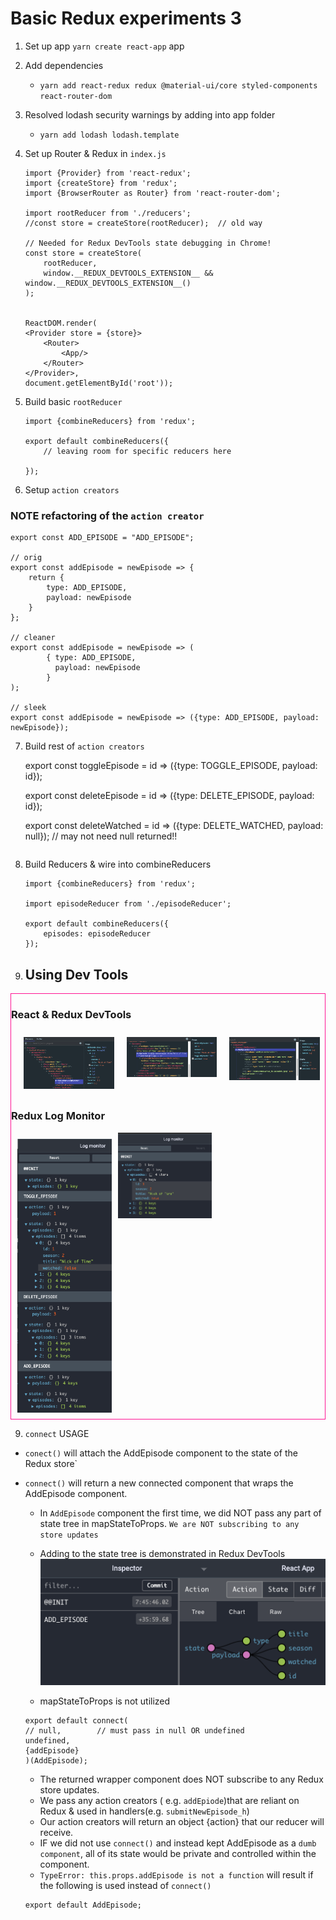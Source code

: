 # Basic Redux experiments 3

1) Set up app `yarn create react-app` app
2) Add dependencies
    - `yarn add react-redux redux @material-ui/core styled-components react-router-dom` 
3) Resolved lodash security warnings by adding into app folder

    - `yarn add lodash lodash.template`

4) Set up Router & Redux in `index.js`
    ````
    import {Provider} from 'react-redux';
    import {createStore} from 'redux';
    import {BrowserRouter as Router} from 'react-router-dom';

    import rootReducer from './reducers';
    //const store = createStore(rootReducer);  // old way

    // Needed for Redux DevTools state debugging in Chrome!
    const store = createStore(
        rootReducer,
        window.__REDUX_DEVTOOLS_EXTENSION__ && window.__REDUX_DEVTOOLS_EXTENSION__()
    );


    ReactDOM.render(
    <Provider store = {store}> 
        <Router>
            <App/>
        </Router>
    </Provider>, 
    document.getElementById('root'));

    ````


5) Build basic `rootReducer`
    ````
    import {combineReducers} from 'redux';

    export default combineReducers({
        // leaving room for specific reducers here

    });
    ````
6) Setup `action creators`

### NOTE refactoring of the `action creator`

````
export const ADD_EPISODE = "ADD_EPISODE";

// orig
export const addEpisode = newEpisode => {
    return {
        type: ADD_EPISODE,
        payload: newEpisode
    }
};

// cleaner
export const addEpisode = newEpisode => (
        { type: ADD_EPISODE,
          payload: newEpisode  
        }    
);

// sleek
export const addEpisode = newEpisode => ({type: ADD_EPISODE, payload: newEpisode});
````

7)  Build rest of `action creators`

    export const toggleEpisode = id => ({type: TOGGLE_EPISODE, payload: id});

    export const deleteEpisode = id => ({type: DELETE_EPISODE, payload: id});

    export const deleteWatched = id => ({type: DELETE_WATCHED, payload: null}); // may not need null returned!!
    
    ````

7) Build Reducers & wire into combineReducers
    ````
    import {combineReducers} from 'redux';

    import episodeReducer from './episodeReducer';

    export default combineReducers({
        episodes: episodeReducer
    });

    ````

8) ## Using Dev Tools 

<div style = 'border: 1px solid deeppink'>
    <h3 style = 'font-weight: bold'> React & Redux DevTools </h3>
    <div style = 'display: flex; justify-content: space-evenly; margin: 10px '>    
        <img  style = 'margin: 10px' src = 'app/src/img/md/Episodes_React_DevTools.png' alt = 'Episodes-ReactDevTools' width = 30% height = 100%/>
        <img style = 'margin: 10px'  src = 'app/src/img/md/Episode_React_DevTools.png' alt = 'Episode-ReactDevTools' width = 30% height = 100%/>
        <img style = 'margin: 10px' src = 'app/src/img/md/AddEpisode_React_DevTools.png' alt = 'AddEpisode-ReactDevTools' width = 30% height = 100%/>
    </div>
    <h3 style = 'font-weight: bold'> Redux Log Monitor</h3> 
    <div style = 'display: flex; align-items: flex-start align-content: flex-start' >
        <img style = 'margin: 10px'  src = 'app/src/img/md/Redux_DevTools_LogMonitor.png' alt = 'ReduxDevTools_logger' width = 30% height = 50%/>
        <img style = 'margin: 10px, position: absolute, top: 0' src = 'app/src/img/md/Redux_DevTools_initial.png' alt = 'Redux_DevTools'  width  = 30% height = 50%/>
    </div>

</div>

9) `connect` USAGE 
- `conect()` will attach the AddEpisode component to the state of the Redux store`
- `connect()` will return a new connected component that wraps the AddEpisode component. 

    - In `AddEpisode` component the first time, we did NOT pass any part of state tree in mapStateToProps. `We are NOT subscribing to any store updates`


    -   Adding to the state tree is demonstrated in Redux DevTools
    ![AddEpisode_add to state](app/src/img/md/Redux_DevTools_addingToState.png)
    - mapStateToProps is not utilized
    ````
    export default connect(
    // null,        // must pass in null OR undefined
    undefined,    
    {addEpisode}
    )(AddEpisode);
    ````
    - The returned wrapper component does NOT subscribe to any Redux store updates.
    - We pass any action creators ( e.g. `addEpiode`)that are reliant on Redux & used in handlers(e.g. ` submitNewEpisode_h `)
    - Our action creators will return  an object {action} that our reducer will receive.
    - IF we did not use `connect()` and instead kept AddEpisode as a `dumb component`, all of its state would be private and controlled within the component. 
    - `TypeError: this.props.addEpisode is not a function` will result if the following is used instead of `connect()`
    ````
    export default AddEpisode;
    ```` 


